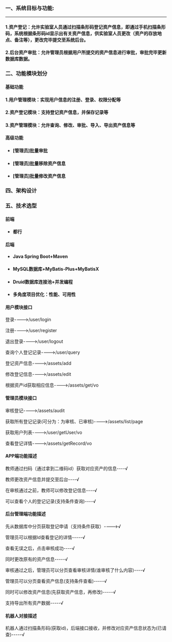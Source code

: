 ### 一、系统目标与功能:

****

#### 1.资产登记：允许实验室人员通过扫描条形码登记资产信息，即通过手机扫描条形码，系统根据条形码id显示出有关资产信息，供实验室人员更改（资产的存放地点、备注等），更改完毕提交至系统后台。

#### 2.后台资产审批：允许管理员根据用户所提交的资产信息进行审批，审批完毕更新数据库数据。

### 二、功能模块划分

#### 基础功能

#### 1.用户管理模块：实现用户信息的注册、登录、权限分配等

#### 2.资产登记模块：支持登记资产信息，并保存记录等

#### 3.资产管理模块：允许查询、修改、审批、导入、导出资产信息等

#### 高级功能

- #### [管理员]批量审批

- #### [管理员]批量移除资产信息

- #### [管理员]批量修改资产信息



### 四、架构设计



### 五、技术选型

#### 前端

- #### 都行

#### 后端

- #### Java Spring Boot+Maven

- #### MySQL数据库+MyBatis-Plus+MyBatisX

- #### Druid数据库连接池+并发编程

- #### 多角度项目优化：性能、可用性



#### 用户模块接口

登录---->/user/login

注册---->/user/register

退出登录---->/user/logout

查询个人登记记录---->/user/query

登记资产信息---->/assets/add

修改登记信息---->/assets/edit

根据资产id获取相应信息---->/assets/get/vo

#### 管理员模块接口

审核登记---->/assets/audit

获取所有登记记录(可分为：为审核、已审核)---->/assets/list/page

获取用户列表---->/user/getUser/vo

查看登记详情---->/assets/getRecord/vo

#### APP端功能描述

教师通过扫码（通过拿到二维码id）获取对应资产的信息----√

教师更改资产信息并提交至后台----√

在审核通过之前，教师可以修改登记信息----√

可以查看个人的登记记录(支持条件查询)----√

#### 后台管理端功能描述

先从数据库中分页获取登记申请（支持条件获取）---->√

管理员可以根据Id查看登记的详情-----√

查看无误之后，点击审核成功----√

同时更改原有的资产信息-----√

审核通过之后，管理员可以分页查看审核详情(谁审核了什么内容)----√

管理员可以分页查看资产信息(支持条件查看)-----√

同时可以修改资产信息(先获取资产信息，再修改)-----√

支持导出所有资产数据-----√

#### 机器人对接描述

机器人通过扫描条形码(获取id)，后端接口接收，并修改对应资产信息状态为(已请查)-----√